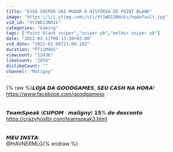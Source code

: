 ```yaml
---
title: "ESSA SNIPER VAI MUDAR A HISTÓRIA DO POINT BLANK"
image: "https:\/\/i.ytimg.com\/vi\/Vt1WD13NHzk\/hqdefault.jpg"
vid_id: "Vt1WD13NHzk"
categories: "Gaming"
tags: ["Point blank sniper","sniper pb","melhor sniper pb"]
date: "2022-02-11T08:13:30+03:00"
vid_date: "2022-02-08T21:00:10Z"
duration: "PT11M48S"
viewcount: "12436"
likeCount: "2054"
dislikeCount: ""
channel: "Maligny"
---
```

{% raw %}𝙇𝙊𝙅𝘼 𝘿𝘼 𝙂𝙊𝙊𝘿𝙂𝘼𝙈𝙀𝙎, 𝙎𝙀𝙐 𝘾𝘼𝙎𝙃 𝙉𝘼 𝙃𝙊𝙍𝘼!<br /><a rel="nofollow" target="blank" href="https://www.facebook.com/goodgamess">https://www.facebook.com/goodgamess</a><br /><br /><br />𝙏𝙚𝙖𝙢𝙎𝙥𝙚𝙖𝙠 (𝘾𝙐𝙋𝙊𝙈 : 𝙢𝙖𝙡𝙞𝙜𝙣𝙮) 𝟭𝟱% 𝙙𝙚 𝙙𝙚𝙨𝙘𝙤𝙣𝙩𝙤<br /><a rel="nofollow" target="blank" href="https://crazyhostbr.com/teamspeak3.html">https://crazyhostbr.com/teamspeak3.html</a><br /><br /><br />𝙈𝙀𝙐 𝙄𝙉𝙎𝙏𝘼:<br />@HAVNERMLG{% endraw %}
